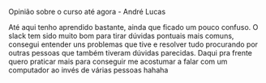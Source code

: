 Opinião sobre o curso até agora - André Lucas

Até aqui tenho aprendido bastante, ainda que ficado um pouco confuso.
O slack tem sido muito bom para tirar dúvidas pontuais mais comuns, consegui entender
uns problemas que tive e resolver tudo procurando por outras pessoas que também
tiveram dúvidas parecidas. Daqui pra frente quero praticar mais para conseguir me
acostumar a falar com um computador ao invés de várias pessoas hahaha